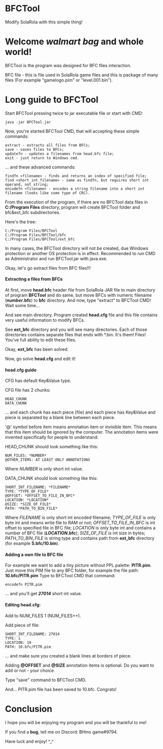 # BFCTool
Modify SolaRola with this simple thing!

# Welcome *walmart bag* and whole world!

BFCTool is the program was designed for BFC files interaction.

BFC file - this is file used in SolaRola game files and this is package of many files (For example "gamelogo.pim" or "level.001.bin").

# Long guide to BFCTool
Start BFCTool pressing twice to jar executable file or start with CMD:
```
java -jar BFCTool.jar
```

Now, you're started BFCTool CMD, that will accepting these simple commands:
```
extract - extracts all files from BFCs;
save - saves files to BFCs;
updatefn - updates a filenames from head.bfc file;
exit - just return to Windows cmd.
```
... and these advanced commands:
```
findfn <filename> - finds and returns an index of specified file;
find <short_int_filename> - same as findfn, but requires short int operand, not string;
encodefn <filename> - encodes a string filename into a short int filename (looks like some type of CRC).
```

From the execution of the program, if there are no BFCTool data files in **C:/Program Files** directory, program will create BFCTool folder and bfc&ext_bfc subdirectories.

Here's the tree:
```
C:/Program Files/BFCTool
C:/Program Files/BFCTool/bfc
C:/Program Files/BFCTool/ext_bfc
```
In many cases, the BFCTool directory will not be created, due Windows protection or another OS protection is in effect.
Recommended to run CMD as Administrator and run BFCTool.jar with java.exe.

Okay, let's go extract files from BFC files!!!

#### Extracting a files from BFCs
At first, move **head.bfc** header file from SolaRola JAR file to main directory of program **BFCTool** and do same, but move BFCs with numeric filename (*****number***.bfc**) to **bfc** directory. And now, type "extract" to BFCTool CMD! Wait some time...

And see main directory.
Program created **head.cfg** file and this file contains very useful information to modify BFCs.

See **ext_bfc** directory and you will see many directories. Each of those directories contains separate files that ends with *.bin. It's them! Files! You've full ability to edit these files.

Okay, **ext_bfc** has been solved.

Now, go solve **head.cfg** and edit it!

#### head.cfg guide
CFG has default Key&Value type.

CFG file has 2 chunks:
```
HEAD_CHUNK
DATA_CHUNK
```
... and each chunk has each piece (file) and each piece has Key&Value and piece is separated by a blank line between each piece.

'@' symbol before item means annotation item or invisible item.
This means that this item should be ignored by the computer.
The annotation items were invented specifically for people to understand.

HEAD_CHUNK should look something like this:
```
NUM_FILES: *NUMBER*
@OTHER_ITEMS: AT LEAST ONLY ANNOTATIONS
```
Where *NUMBER* is only short int value.

DATA_CHUNK should look something like this:
```
SHORT_INT_FILENAME: *FILENAME*
TYPE: *TYPE_OF_FILE*
@OFFSET: *OFFSET_TO_FILE_IN_BFC*
LOCATION: *LOCATION*
@SIZE: *SIZE_OF_FILE*
PATH: *PATH_TO_BIN_FILE*
```
Where *FILENAME* is only short int encoded filename;
*TYPE_OF_FILE* is only byte int and means write file to RAM or not;
*OFFSET_TO_FILE_IN_BFC* is int offset to specified file in BFC file;
*LOCATION* is only byte int and contains a number of BFC file (***LOCATION*.bfc**);
*SIZE_OF_FILE* is int size in bytes;
*PATH_TO_BIN_FILE* is string type and contains path from **ext_bfc** directory (for example **5.bfc/10.bin**).

#### Adding a own file to BFC file
For example we want to add a tiny picture without PPL palette: **PITR.pim**.
Just move this PIM file to any BFC folder, for example the file path: **10.bfc/PITR.pim**
Type to BFCTool CMD that command:
```
encodefn PITR.pim
```
... and you'll get ***27014*** short int value.

#### Editing head.cfg:
Add to NUM_FILES 1 (NUM_FILES++).

Add piece of file:
```
SHORT_INT_FILENAME: 27014
TYPE: 1
LOCATION: 10
PATH: 10.bfc/PITR.pim
```
... and make sure you created a blank lines at borders of piece.

Adding **@OFFSET** and **@SIZE** annotation items is optional. Do you want to add or not - your choice.

Type "save" command to BFCTool CMD.

And... PITR.pim file has been saved to 10.bfc.
Congrats!

# Conclusion
I hope you will be enjoying my program and you will be thankful to me!

If you find a **bug**, tell me on Discord: BHms game#9794.

Have luck and enjoy! ^⁠_⁠^
